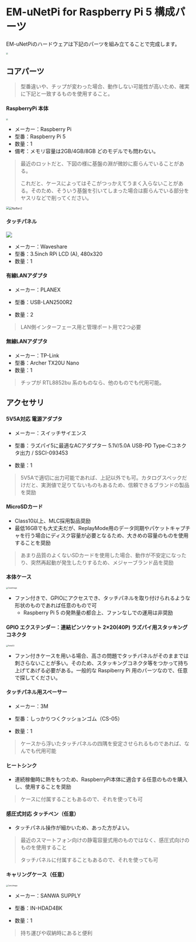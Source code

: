 EM-uNetPi for Raspberry Pi 5 構成パーツ
==================================================================================================

EM-uNetPiのハードウェアは下記のパーツを組み立てることで完成します。

<img src="img/HwImage.jpg" style="zoom: 33%;" />

コアパーツ
--------------------------------------------------------------------------------------------------

> 型番違いや、チップが変わった場合、動作しない可能性が高いため、確実に下記と一致するものを使用すること。

#### RaspberryPi 本体

<img src="img/Parts01.png" style="zoom:33%;" />

- メーカー：Raspberry Pi
- 型番：Raspberry Pi 5
- 数量：1
- 備考：メモリ容量は2GB/4GB/8GB どのモデルでも問わない。

> 最近のロットだと、下図の様に基盤の淵が微妙に膨らんでいることがある。
>
> これだと、ケースによってはそこがつっかえてうまく入らないことがある。そのため、そういう基盤を引いてしまった場合は膨らんでいる部分をヤスリなどで削ってください。

<img src="img/RpiBari1.jpg" style="zoom:50%;" /><img src="img/RpiBari2.jpg" alt="RpiBari2" style="zoom:50%;" />

#### タッチパネル

![](img/Parts02.png)

- メーカー：Waveshare
- 型番：3.5inch RPi LCD (A), 480x320
- 数量：1

#### 有線LANアダプタ

- メーカー：PLANEX

- 型番：USB-LAN2500R2

- 数量：2

>  LAN側インターフェース用と管理ポート用で2つ必要

#### 無線LANアダプタ

- メーカー：TP-Link
- 型番：Archer TX20U Nano
- 数量：1

> チップが RTL8852bu 系のものなら、他のものでも代用可能。

アクセサリ
--------------------------------------------------------------------------------------------------

#### 5V5A対応 電源アダプタ

- メーカー：スイッチサイエンス

- 型番：ラズパイ5に最適なACアダプター 5.1V/5.0A USB-PD Type-Cコネクタ出力 / SSCI-093453
- 数量：1

> 5V5Aで適切に出力可能であれば、上記以外でも可。カタログスペックだけだと、実測値で足りてないものもあるため、信頼できるブランドの製品を奨励

#### MicroSDカード

- Class10以上、MLC採用製品奨励
- 最低16GBでも大丈夫だが、ReplayMode用のデータ同期やパケットキャプチャを行う場合にディスク容量が必要となるため、大きめの容量のものを使用することを奨励

> あまり品質のよくないSDカードを使用した場合、動作が不安定になったり、突然再起動が発生したりするため、メジャーブランド品を奨励

#### 本体ケース

<img src="img/CaseImage.png" alt="CaseImage" style="zoom:33%;" />

- ファン付きで、GPIOにアクセスでき、タッチパネルを取り付けられるような形状のものであれば任意のもので可
  - Raspberry Pi 5 の発熱量の都合上、ファンなしでの運用は非奨励

#### GPIO エクステンダー：連結ピンソケット 2×20(40P) ラズパイ用スタッキングコネクタ

<img src="img/Parts03.png" alt="Parts03" style="zoom:33%;" />

- ファン付きケースを用いる場合、高さの問題でタッチパネルがそのままでは刺さらないことが多い。そのため、スタッキングコネクタ等をつかって持ち上げてあげる必要がある。一般的な Raspiberry Pi 用のパーツなので、任意で探してください。

#### タッチパネル用スペーサー

- メーカー：3M

- 型番：しっかりつくクッションゴム（CS-05）
- 数量：1

> ケースから浮いたタッチパネルの四隅を安定させられるものであれば、なんでも代用可能

#### ヒートシンク

- 連続稼働時に熱をもつため、RaspberryPi本体に適合する任意のものを購入し、使用することを奨励

> ケースに付属することもあるので、それを使っても可

#### 感圧式対応 タッチペン（任意）

- タッチパネル操作が細かいため、あった方がよい。

> 最近のスマートフォン向けの静電容量式用のものではなく、感圧式向けのものを使用すること
>
> タッチパネルに付属することもあるので、それを使っても可

#### キャリングケース（任意）

<img src="img/CarryImage.jpg" alt="CarryImage" style="zoom:33%;" />

- メーカー：SANWA SUPPLY

- 型番：IN-HDAD4BK
- 数量：1

> 持ち運びや収納時にあると便利
